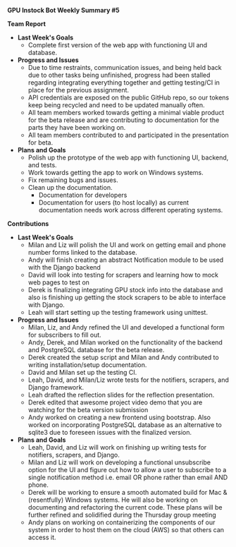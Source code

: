 **GPU Instock Bot Weekly Summary #5**

**Team Report**

- **Last Week&#39;s Goals**
  - Complete first version of the web app with functioning UI and database.
- **Progress and Issues**
  - Due to time restraints, communication issues, and being held back due to other tasks being unfinished, progress had been stalled regarding integrating everything together and getting testing/CI in place for the previous assignment.
  - API credentials are exposed on the public GitHub repo, so our tokens keep being recycled and need to be updated manually often.
  - All team members worked towards getting a minimal viable product for the beta release and are contributing to documentation for the parts they have been working on.
  - All team members contributed to and participated in the presentation for beta.
- **Plans and Goals**
  - Polish up the prototype of the web app with functioning UI, backend, and tests.
  - Work towards getting the app to work on Windows systems.
  - Fix remaining bugs and issues.
  - Clean up the documentation.
    - Documentation for developers
    - Documentation for users (to host locally) as current documentation needs work across different operating systems.

**Contributions**

- **Last Week&#39;s Goals**
  - Milan and Liz will polish the UI and work on getting email and phone number forms linked to the database.
  - Andy will finish creating an abstract Notification module to be used with the Django backend
  - David will look into testing for scrapers and learning how to mock web pages to test on
  - Derek is finalizing integrating GPU stock info into the database and also is finishing up getting the stock scrapers to be able to interface with Django.
  - Leah will start setting up the testing framework using unittest.
- **Progress and Issues**
  - Milan, Liz, and Andy refined the UI and developed a functional form for subscribers to fill out.
  - Andy, Derek, and Milan worked on the functionality of the backend and PostgreSQL database for the beta release.
  - Derek created the setup script and Milan and Andy contributed to writing installation/setup documentation.
  - David and Milan set up the testing CI.
  - Leah, David, and Milan/Liz wrote tests for the notifiers, scrapers, and Django framework.
  - Leah drafted the reflection slides for the reflection presentation.
  - Derek edited that awesome project video demo that you are watching for the beta version submission
  - Andy worked on creating a new frontend using bootstrap. Also worked on incorporating PostgreSQL database as an alternative to sqlite3 due to foreseen issues with the finalized version.
- **Plans and Goals**
  - Leah, David, and Liz will work on finishing up writing tests for notifiers, scrapers, and Django.
  - Milan and Liz will work on developing a functional unsubscribe option for the UI and figure out how to allow a user to subscribe to a single notification method i.e. email OR phone rather than email AND phone.
  - Derek will be working to ensure a smooth automated build for Mac &amp; (resentfully) Windows systems. He will also be working on documenting and refactoring the current code. These plans will be further refined and solidified during the Thursday group meeting
  - Andy plans on working on containerizing the components of our system in order to host them on the cloud (AWS) so that others can access it.
